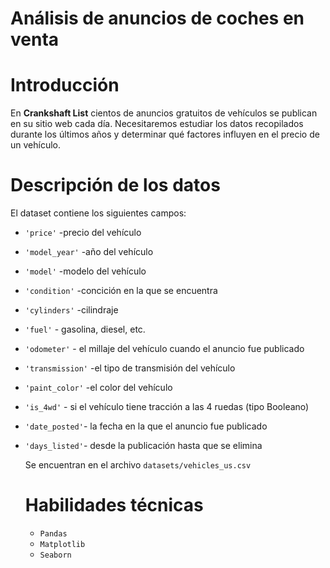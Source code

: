 # Análisis de anuncios de coches en venta
# Introducción

En **Crankshaft List** cientos de anuncios gratuitos de vehículos se publican en su sitio web cada día. Necesitaremos estudiar los datos recopilados durante los últimos años y determinar qué factores influyen en el precio de un vehículo.

# Descripción de los datos
El dataset contiene los siguientes campos:
- `'price'`      -precio del vehículo
- `'model_year'` -año del vehículo
- `'model'`      -modelo del vehículo
- `'condition'`  -concición en la que se encuentra
- `'cylinders'`  -cilindraje
- `'fuel'`       - gasolina, diesel, etc.
- `'odometer'`   - el millaje del vehículo cuando el anuncio fue publicado
- `'transmission'` -el tipo de transmisión del vehículo
- `'paint_color'`  -el color del vehículo
- `'is_4wd'`     - si el vehículo tiene tracción a las 4 ruedas (tipo Booleano)
- `'date_posted'`- la fecha en la que el anuncio fue publicado
- `'days_listed'`- desde la publicación hasta que se elimina

  Se encuentran en el archivo `datasets/vehicles_us.csv`

  # Habilidades técnicas
  - `Pandas`
  - `Matplotlib`
  - `Seaborn`
  

